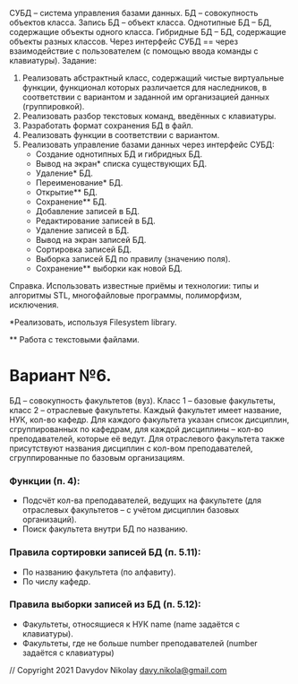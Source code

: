 СУБД – система управления базами данных.
БД – совокупность объектов класса.
Запись БД – объект класса.
Однотипные БД – БД, содержащие объекты одного класса.
Гибридные БД – БД, содержащие объекты разных классов.
Через интерфейс СУБД == через взаимодействие с пользователем (с помощью ввода команды с клавиатуры).
Задание:
1. Реализовать абстрактный класс, содержащий чистые виртуальные функции,
функционал которых различается для наследников, в соответствии с вариантом и
заданной им организацией данных (группировкой).
2. Реализовать разбор текстовых команд, введённых с клавиатуры.
3. Разработать формат сохранения БД в файл.
4. Реализовать функции в соответствии с вариантом.
5. Реализовать управление базами данных через интерфейс СУБД:
	- Создание однотипных БД и гибридных БД.
	- Вывод на экран* списка существующих БД.
	- Удаление* БД.
	- Переименование* БД.
	- Открытие** БД.
	- Сохранение** БД.
	- Добавление записей в БД.
	- Редактирование записей в БД.
	- Удаление записей в БД.
	- Вывод на экран записей БД.
	- Сортировка записей БД.
	- Выборка записей БД по правилу (значению поля).
	- Сохранение** выборки как новой БД.

Справка. Использовать известные приёмы и технологии: типы и алгоритмы STL, многофайловые программы, полиморфизм, исключения.

*Реализовать, используя Filesystem library.

** Работа с текстовыми файлами.

# Вариант №6.
БД – совокупность факультетов (вуз). Класс 1 – базовые факультеты, класс 2 – отраслевые факультеты. Каждый
факультет имеет название, НУК, кол-во кафедр. Для каждого факультета указан список дисциплин,
сгруппированных по кафедрам, для каждой дисциплины – кол-во преподавателей, которые её ведут. Для
отраслевого факультета также присутствуют названия дисциплин с кол-вом преподавателей, сгруппированные
по базовым организациям.
### Функции (п. 4):
- Подсчёт кол-ва преподавателей, ведущих на факультете (для отраслевых факультетов – с учётом дисциплин базовых организаций).
- Поиск факультета внутри БД по названию.
### Правила сортировки записей БД (п. 5.11):
- По названию факультета (по алфавиту).
- По числу кафедр.
### Правила выборки записей из БД (п. 5.12):
- Факультеты, относящиеся к НУК name (name задаётся с клавиатуры).
- Факультеты, где не больше number преподавателей (number задаётся с клавиатуры)

// Copyright 2021 Davydov Nikolay <davy.nikola@gmail.com>